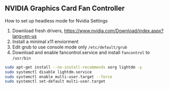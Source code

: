 ## NVIDIA Graphics Card Fan Controller

How to set up headless mode for Nvidia Settings

1. Download fresh drivers, https://www.nvidia.com/Download/index.aspx?lang=en-us
2. Install a minimal x11 enviorment
3. Edit grub to use console mode only `/etc/default/grub`
4. Download and enable fancontrol.service and install `fancontrol` to `/usr/bin`

```bash
sudo apt-get install --no-install-recommends xorg lightdm -y
sudo systemctl disable lightdm.service
sudo systemctl enable multi-user.target --force
sudo systemctl set-default multi-user.target
```
